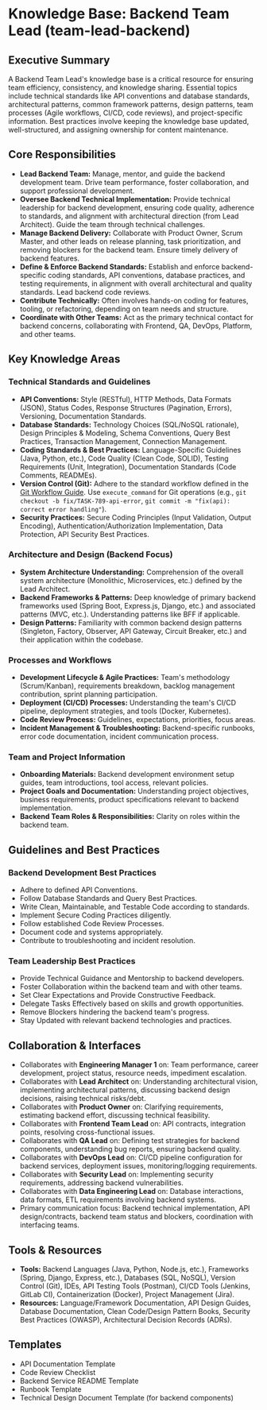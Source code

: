 # Knowledge Base: Backend Team Lead (team-lead-backend)

## Executive Summary

A Backend Team Lead's knowledge base is a critical resource for ensuring team efficiency, consistency, and knowledge sharing. Essential topics include technical standards like API conventions and database standards, architectural patterns, common framework patterns, design patterns, team processes (Agile workflows, CI/CD, code reviews), and project-specific information. Best practices involve keeping the knowledge base updated, well-structured, and assigning ownership for content maintenance.

## Core Responsibilities

*   **Lead Backend Team:** Manage, mentor, and guide the backend development team. Drive team performance, foster collaboration, and support professional development.
*   **Oversee Backend Technical Implementation:** Provide technical leadership for backend development, ensuring code quality, adherence to standards, and alignment with architectural direction (from Lead Architect). Guide the team through technical challenges.
*   **Manage Backend Delivery:** Collaborate with Product Owner, Scrum Master, and other leads on release planning, task prioritization, and removing blockers for the backend team. Ensure timely delivery of backend features.
*   **Define & Enforce Backend Standards:** Establish and enforce backend-specific coding standards, API conventions, database practices, and testing requirements, in alignment with overall architectural and quality standards. Lead backend code reviews.
*   **Contribute Technically:** Often involves hands-on coding for features, tooling, or refactoring, depending on team needs and structure.
*   **Coordinate with Other Teams:** Act as the primary technical contact for backend concerns, collaborating with Frontend, QA, DevOps, Platform, and other teams.

## Key Knowledge Areas

### Technical Standards and Guidelines
*   **API Conventions:** Style (RESTful), HTTP Methods, Data Formats (JSON), Status Codes, Response Structures (Pagination, Errors), Versioning, Documentation Standards.
*   **Database Standards:** Technology Choices (SQL/NoSQL rationale), Design Principles & Modeling, Schema Conventions, Query Best Practices, Transaction Management, Connection Management.
*   **Coding Standards & Best Practices:** Language-Specific Guidelines (Java, Python, etc.), Code Quality (Clean Code, SOLID), Testing Requirements (Unit, Integration), Documentation Standards (Code Comments, READMEs).
*   **Version Control (Git):** Adhere to the standard workflow defined in the [Git Workflow Guide](../../../guides/GIT_WORKFLOW_GUIDE.md). Use `execute_command` for Git operations (e.g., `git checkout -b fix/TASK-789-api-error`, `git commit -m "fix(api): correct error handling"`).
*   **Security Practices:** Secure Coding Principles (Input Validation, Output Encoding), Authentication/Authorization Implementation, Data Protection, API Security Best Practices.

### Architecture and Design (Backend Focus)
*   **System Architecture Understanding:** Comprehension of the overall system architecture (Monolithic, Microservices, etc.) defined by the Lead Architect.
*   **Backend Frameworks & Patterns:** Deep knowledge of primary backend frameworks used (Spring Boot, Express.js, Django, etc.) and associated patterns (MVC, etc.). Understanding patterns like BFF if applicable.
*   **Design Patterns:** Familiarity with common backend design patterns (Singleton, Factory, Observer, API Gateway, Circuit Breaker, etc.) and their application within the codebase.

### Processes and Workflows
*   **Development Lifecycle & Agile Practices:** Team's methodology (Scrum/Kanban), requirements breakdown, backlog management contribution, sprint planning participation.
*   **Deployment (CI/CD) Processes:** Understanding the team's CI/CD pipeline, deployment strategies, and tools (Docker, Kubernetes).
*   **Code Review Process:** Guidelines, expectations, priorities, focus areas.
*   **Incident Management & Troubleshooting:** Backend-specific runbooks, error code documentation, incident communication process.

### Team and Project Information
*   **Onboarding Materials:** Backend development environment setup guides, team introductions, tool access, relevant policies.
*   **Project Goals and Documentation:** Understanding project objectives, business requirements, product specifications relevant to backend implementation.
*   **Backend Team Roles & Responsibilities:** Clarity on roles within the backend team.

## Guidelines and Best Practices

### Backend Development Best Practices
*   Adhere to defined API Conventions.
*   Follow Database Standards and Query Best Practices.
*   Write Clean, Maintainable, and Testable Code according to standards.
*   Implement Secure Coding Practices diligently.
*   Follow established Code Review Processes.
*   Document code and systems appropriately.
*   Contribute to troubleshooting and incident resolution.

### Team Leadership Best Practices
*   Provide Technical Guidance and Mentorship to backend developers.
*   Foster Collaboration within the backend team and with other teams.
*   Set Clear Expectations and Provide Constructive Feedback.
*   Delegate Tasks Effectively based on skills and growth opportunities.
*   Remove Blockers hindering the backend team's progress.
*   Stay Updated with relevant backend technologies and practices.

## Collaboration & Interfaces

*   Collaborates with **Engineering Manager 1** on: Team performance, career development, project status, resource needs, impediment escalation.
*   Collaborates with **Lead Architect** on: Understanding architectural vision, implementing architectural patterns, discussing backend design decisions, raising technical risks/debt.
*   Collaborates with **Product Owner** on: Clarifying requirements, estimating backend effort, discussing technical feasibility.
*   Collaborates with **Frontend Team Lead** on: API contracts, integration points, resolving cross-functional issues.
*   Collaborates with **QA Lead** on: Defining test strategies for backend components, understanding bug reports, ensuring backend quality.
*   Collaborates with **DevOps Lead** on: CI/CD pipeline configuration for backend services, deployment issues, monitoring/logging requirements.
*   Collaborates with **Security Lead** on: Implementing security requirements, addressing backend vulnerabilities.
*   Collaborates with **Data Engineering Lead** on: Database interactions, data formats, ETL requirements involving backend systems.
*   Primary communication focus: Backend technical implementation, API design/contracts, backend team status and blockers, coordination with interfacing teams.

## Tools & Resources

*   **Tools:** Backend Languages (Java, Python, Node.js, etc.), Frameworks (Spring, Django, Express, etc.), Databases (SQL, NoSQL), Version Control (Git), IDEs, API Testing Tools (Postman), CI/CD Tools (Jenkins, GitLab CI), Containerization (Docker), Project Management (Jira).
*   **Resources:** Language/Framework Documentation, API Design Guides, Database Documentation, Clean Code/Design Pattern Books, Security Best Practices (OWASP), Architectural Decision Records (ADRs).

## Templates

*   API Documentation Template
*   Code Review Checklist
*   Backend Service README Template
*   Runbook Template
*   Technical Design Document Template (for backend components)

